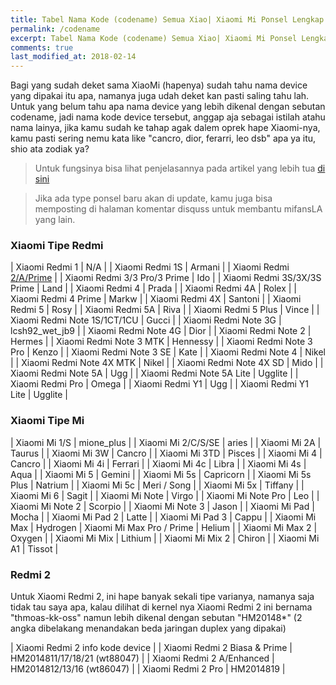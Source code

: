 ```yaml
---
title: Tabel Nama Kode (codename) Semua Xiao| Xiaomi Mi Ponsel Lengkap
permalink: /codename
excerpt: Tabel Nama Kode (codename) Semua Xiao| Xiaomi Mi Ponsel Lengkap Update 2018
comments: true
last_modified_at: 2018-02-14
---
```

Bagi yang sudah deket sama XiaoMi (hapenya) sudah tahu nama device yang dipakai itu apa, namanya juga udah deket kan pasti saling tahu lah. Untuk yang belum tahu apa nama device yang lebih dikenal dengan sebutan codename, jadi nama kode device tersebut, anggap aja sebagai istilah atahu nama lainya, jika kamu sudah ke tahap agak dalem oprek hape Xiaomi-nya, kamu pasti sering nemu kata like "cancro, dior, ferarri, leo dsb" apa ya itu, shio ata zodiak ya?

> Untuk fungsinya bisa lihat penjelasannya pada artikel yang lebih tua [di sini](https://www.knoacc.org/2017/07/kenali-pahami-fungsi-daftar-codename-xiaomi.html)

> Jika ada type ponsel baru akan di update, kamu juga bisa memposting di halaman komentar disquss untuk membantu mifansLA yang lain.

### Xiaomi Tipe Redmi

| Xiaomi Redmi 1 | N/A |
| Xiaomi Redmi 1S | Armani |
| Xiaomi Redmi [2/A/Prime](#redmi-2) | 
| Xiaomi Redmi 3/3 Pro/3 Prime | Ido |
| Xiaomi Redmi 3S/3X/3S Prime | Land |
| Xiaomi Redmi 4 | Prada |
| Xiaomi Redmi 4A | Rolex |
| Xiaomi Redmi 4 Prime | Markw |
| Xiaomi Redmi 4X | Santoni |
| Xiaomi Redmi 5 | Rosy |
| Xiaomi Redmi 5A | Riva |
| Xiaomi Redmi 5 Plus | Vince |
| Xiaomi Redmi Note 1S/1CT/1CU | Gucci |
| Xiaomi Redmi Note 3G | lcsh92_wet_jb9 |
| Xiaomi Redmi Note 4G | Dior |
| Xiaomi Redmi Note 2 | Hermes |
| Xiaomi Redmi Note 3 MTK | Hennessy |
| Xiaomi Redmi Note 3 Pro | Kenzo |
| Xiaomi Redmi Note 3 SE | Kate |
| Xiaomi Redmi Note 4 | Nikel |
| Xiaomi Redmi Note 4X MTK | Nikel |
| Xiaomi Redmi Note 4X SD | Mido |
| Xiaomi Redmi Note 5A | Ugg |
| Xiaomi Redmi Note 5A Lite | Ugglite |
| Xiaomi Redmi Pro | Omega |
| Xiaomi Redmi Y1 | Ugg |
| Xiaomi Redmi Y1 Lite | Ugglite |

### Xiaomi Tipe Mi

| Xiaomi Mi 1/S | mione_plus |
| Xiaomi Mi 2/C/S/SE | aries |
| Xiaomi Mi 2A | Taurus |
| Xiaomi Mi 3W | Cancro |
| Xiaomi Mi 3TD | Pisces |
| Xiaomi Mi 4 | Cancro |
| Xiaomi Mi 4i | Ferrari |
| Xiaomi Mi 4c | Libra |
| Xiaomi Mi 4s | Aqua |
| Xiaomi Mi 5 | Gemini |
| Xiaomi Mi 5s | Capricorn |
| Xiaomi Mi 5s Plus | Natrium |
| Xiaomi Mi 5c | Meri / Song |
| Xiaomi Mi 5x | Tiffany |
| Xiaomi Mi 6 | Sagit |
| Xiaomi Mi Note | Virgo |
| Xiaomi Mi Note Pro | Leo |
| Xiaomi Mi Note 2 | Scorpio |
| Xiaomi Mi Note 3 | Jason |
| Xiaomi Mi Pad | Mocha |
| Xiaomi Mi Pad 2 | Latte |
| Xiaomi Mi Pad 3 | Cappu |
| Xiaomi Mi Max | Hydrogen
| Xiaomi Mi Max Pro / Prime | Helium |
| Xiaomi Mi Max 2 | Oxygen |
| Xiaomi Mi Mix | Lithium |
| Xiaomi Mi Mix 2 | Chiron |
| Xiaomi Mi A1 | Tissot |

### Redmi 2

Untuk Xiaomi Redmi 2, ini hape banyak sekali tipe varianya, namanya saja tidak tau saya apa, kalau dilihat di kernel nya Xiaomi Redmi 2 ini bernama "thmoas-kk-oss" namun lebih dikenal dengan sebutan "HM20148*" (2 angka dibelakang menandakan beda jaringan duplex yang dipakai)

| Xiaomi Redmi 2 info kode device |
| Xiaomi Redmi 2 Biasa & Prime | HM2014811/17/18/21 (wt88047) |
| Xiaomi Redmi 2 A/Enhanced | HM2014812/13/16 (wt86047) |
| Xiaomi Redmi 2 Pro | HM2014819 |